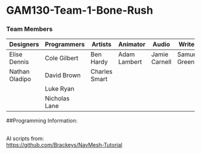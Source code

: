 # GAM130-Team-1-Bone-Rush

### Team Members
|Designers                   |Programmers   |Artists          |Animator     |Audio         |Writer        |
|----------------------------|--------------|-----------------|-------------|--------------|--------------|
|Elise Dennis                |Cole Gilbert  |Ben Hardy        |Adam Lambert |Jamie Carnell |Samuel Green  |         
|Nathan Oladipo              |David Brown   |Charles Smart    |             |              |              |
|                            |Luke Ryan     |                 |             |              |              |
|                            |Nicholas Lane |                 |             |              |              |

##Programming Information:<br/><br/>

AI scripts from:<br/>
https://github.com/Brackeys/NavMesh-Tutorial
